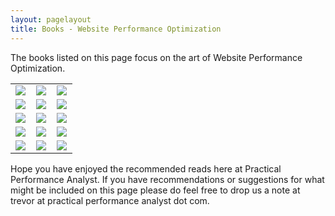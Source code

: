```yaml
---
layout: pagelayout
title: Books - Website Performance Optimization
---
```


The books listed on this page focus on the art of Website Performance Optimization. 

<table>
<tr>
<td>
<a target="_blank"  href="https://www.amazon.com/gp/product/0596515081/ref=as_li_tl?ie=UTF8&camp=1789&creative=9325&creativeASIN=0596515081&linkCode=as2&tag=practperfoana-20&linkId=742cce96f187ba0eb9fb9eeaf54e0206"><img border="0" src="//ws-na.amazon-adsystem.com/widgets/q?_encoding=UTF8&MarketPlace=US&ASIN=0596515081&ServiceVersion=20070822&ID=AsinImage&WS=1&Format=_SL250_&tag=practperfoana-20" ></a><img src="//ir-na.amazon-adsystem.com/e/ir?t=practperfoana-20&l=am2&o=1&a=0596515081" width="1" height="1" border="0" alt="" style="border:none !important; margin:0px !important;" />
</td>
<td>
<a target="_blank"  href="https://www.amazon.com/gp/product/0596522304/ref=as_li_tl?ie=UTF8&camp=1789&creative=9325&creativeASIN=0596522304&linkCode=as2&tag=practperfoana-20&linkId=692bf441ba5104e567094ef5a8e76151"><img border="0" src="//ws-na.amazon-adsystem.com/widgets/q?_encoding=UTF8&MarketPlace=US&ASIN=0596522304&ServiceVersion=20070822&ID=AsinImage&WS=1&Format=_SL250_&tag=practperfoana-20" ></a><img src="//ir-na.amazon-adsystem.com/e/ir?t=practperfoana-20&l=am2&o=1&a=0596522304" width="1" height="1" border="0" alt="" style="border:none !important; margin:0px !important;" />
</td>
<td>
<a target="_blank"  href="https://www.amazon.com/gp/product/0596529309/ref=as_li_tl?ie=UTF8&camp=1789&creative=9325&creativeASIN=0596529309&linkCode=as2&tag=practperfoana-20&linkId=71e8244e0e78156b130a7321a671695d"><img border="0" src="//ws-na.amazon-adsystem.com/widgets/q?_encoding=UTF8&MarketPlace=US&ASIN=0596529309&ServiceVersion=20070822&ID=AsinImage&WS=1&Format=_SL250_&tag=practperfoana-20" ></a><img src="//ir-na.amazon-adsystem.com/e/ir?t=practperfoana-20&l=am2&o=1&a=0596529309" width="1" height="1" border="0" alt="" style="border:none !important; margin:0px !important;" />
</td>
</tr>

<tr>
<td>
<a target="_blank"  href="https://www.amazon.com/gp/product/1449344763/ref=as_li_tl?ie=UTF8&camp=1789&creative=9325&creativeASIN=1449344763&linkCode=as2&tag=practperfoana-20&linkId=b6864a0a344f3d167651bcc13339f24b"><img border="0" src="//ws-na.amazon-adsystem.com/widgets/q?_encoding=UTF8&MarketPlace=US&ASIN=1449344763&ServiceVersion=20070822&ID=AsinImage&WS=1&Format=_SL250_&tag=practperfoana-20" ></a><img src="//ir-na.amazon-adsystem.com/e/ir?t=practperfoana-20&l=am2&o=1&a=1449344763" width="1" height="1" border="0" alt="" style="border:none !important; margin:0px !important;" />
</td>
<td>
<a target="_blank"  href="https://www.amazon.com/gp/product/0596102356/ref=as_li_tl?ie=UTF8&camp=1789&creative=9325&creativeASIN=0596102356&linkCode=as2&tag=practperfoana-20&linkId=3f3917d0ef7e87873c0ccc946b982129"><img border="0" src="//ws-na.amazon-adsystem.com/widgets/q?_encoding=UTF8&MarketPlace=US&ASIN=0596102356&ServiceVersion=20070822&ID=AsinImage&WS=1&Format=_SL250_&tag=practperfoana-20" ></a><img src="//ir-na.amazon-adsystem.com/e/ir?t=practperfoana-20&l=am2&o=1&a=0596102356" width="1" height="1" border="0" alt="" style="border:none !important; margin:0px !important;" />
</td>
<td>
<a target="_blank"  href="https://www.amazon.com/gp/product/1491902515/ref=as_li_tl?ie=UTF8&camp=1789&creative=9325&creativeASIN=1491902515&linkCode=as2&tag=practperfoana-20&linkId=207cc1ed5ddea9e6d3037d42d99c71f5"><img border="0" src="//ws-na.amazon-adsystem.com/widgets/q?_encoding=UTF8&MarketPlace=US&ASIN=1491902515&ServiceVersion=20070822&ID=AsinImage&WS=1&Format=_SL250_&tag=practperfoana-20" ></a><img src="//ir-na.amazon-adsystem.com/e/ir?t=practperfoana-20&l=am2&o=1&a=1491902515" width="1" height="1" border="0" alt="" style="border:none !important; margin:0px !important;" />
</td>
</tr>

<tr>
<td>
<a target="_blank"  href="https://www.amazon.com/gp/product/1491926783/ref=as_li_tl?ie=UTF8&camp=1789&creative=9325&creativeASIN=1491926783&linkCode=as2&tag=practperfoana-20&linkId=c6890b9c601081243909759f849f48f9"><img border="0" src="//ws-na.amazon-adsystem.com/widgets/q?_encoding=UTF8&MarketPlace=US&ASIN=1491926783&ServiceVersion=20070822&ID=AsinImage&WS=1&Format=_SL250_&tag=practperfoana-20" ></a><img src="//ir-na.amazon-adsystem.com/e/ir?t=practperfoana-20&l=am2&o=1&a=1491926783" width="1" height="1" border="0" alt="" style="border:none !important; margin:0px !important;" />
</td>
<td>
<a target="_blank"  href="https://www.amazon.com/gp/product/1491912510/ref=as_li_tl?ie=UTF8&camp=1789&creative=9325&creativeASIN=1491912510&linkCode=as2&tag=practperfoana-20&linkId=7b8c041b110289993d10030b8face7a5"><img border="0" src="//ws-na.amazon-adsystem.com/widgets/q?_encoding=UTF8&MarketPlace=US&ASIN=1491912510&ServiceVersion=20070822&ID=AsinImage&WS=1&Format=_SL250_&tag=practperfoana-20" ></a><img src="//ir-na.amazon-adsystem.com/e/ir?t=practperfoana-20&l=am2&o=1&a=1491912510" width="1" height="1" border="0" alt="" style="border:none !important; margin:0px !important;" />
</td>
<td>
<a target="_blank"  href="https://www.amazon.com/gp/product/059680279X/ref=as_li_tl?ie=UTF8&camp=1789&creative=9325&creativeASIN=059680279X&linkCode=as2&tag=practperfoana-20&linkId=83ab2b457ff9a3a445a906430bc7b67f"><img border="0" src="//ws-na.amazon-adsystem.com/widgets/q?_encoding=UTF8&MarketPlace=US&ASIN=059680279X&ServiceVersion=20070822&ID=AsinImage&WS=1&Format=_SL250_&tag=practperfoana-20" ></a><img src="//ir-na.amazon-adsystem.com/e/ir?t=practperfoana-20&l=am2&o=1&a=059680279X" width="1" height="1" border="0" alt="" style="border:none !important; margin:0px !important;" />
</td>
</tr>

<tr>
<td>
<a target="_blank"  href="https://www.amazon.com/gp/product/1491912553/ref=as_li_tl?ie=UTF8&camp=1789&creative=9325&creativeASIN=1491912553&linkCode=as2&tag=practperfoana-20&linkId=25b1a4b2978a34676471283befcdfecc"><img border="0" src="//ws-na.amazon-adsystem.com/widgets/q?_encoding=UTF8&MarketPlace=US&ASIN=1491912553&ServiceVersion=20070822&ID=AsinImage&WS=1&Format=_SL250_&tag=practperfoana-20" ></a><img src="//ir-na.amazon-adsystem.com/e/ir?t=practperfoana-20&l=am2&o=1&a=1491912553" width="1" height="1" border="0" alt="" style="border:none !important; margin:0px !important;" />
</td>
<td>
<a target="_blank"  href="https://www.amazon.com/gp/product/1491911611/ref=as_li_tl?ie=UTF8&camp=1789&creative=9325&creativeASIN=1491911611&linkCode=as2&tag=practperfoana-20&linkId=2d8d7be6e989b297a656c4a5fd6c39d1"><img border="0" src="//ws-na.amazon-adsystem.com/widgets/q?_encoding=UTF8&MarketPlace=US&ASIN=1491911611&ServiceVersion=20070822&ID=AsinImage&WS=1&Format=_SL250_&tag=practperfoana-20" ></a><img src="//ir-na.amazon-adsystem.com/e/ir?t=practperfoana-20&l=am2&o=1&a=1491911611" width="1" height="1" border="0" alt="" style="border:none !important; margin:0px !important;" />
</td>
<td>
<a target="_blank"  href="https://www.amazon.com/gp/product/1491925809/ref=as_li_tl?ie=UTF8&camp=1789&creative=9325&creativeASIN=1491925809&linkCode=as2&tag=practperfoana-20&linkId=886d5f4b2c5b3729c304ec365bcb7c81"><img border="0" src="//ws-na.amazon-adsystem.com/widgets/q?_encoding=UTF8&MarketPlace=US&ASIN=1491925809&ServiceVersion=20070822&ID=AsinImage&WS=1&Format=_SL250_&tag=practperfoana-20" ></a><img src="//ir-na.amazon-adsystem.com/e/ir?t=practperfoana-20&l=am2&o=1&a=1491925809" width="1" height="1" border="0" alt="" style="border:none !important; margin:0px !important;" />
</td>
</tr>

<tr>
<td>
<a target="_blank"  href="https://www.amazon.com/gp/product/1449332919/ref=as_li_tl?ie=UTF8&camp=1789&creative=9325&creativeASIN=1449332919&linkCode=as2&tag=practperfoana-20&linkId=51b70ad0f68709e151d467434ed09689"><img border="0" src="//ws-na.amazon-adsystem.com/widgets/q?_encoding=UTF8&MarketPlace=US&ASIN=1449332919&ServiceVersion=20070822&ID=AsinImage&WS=1&Format=_SL250_&tag=practperfoana-20" ></a><img src="//ir-na.amazon-adsystem.com/e/ir?t=practperfoana-20&l=am2&o=1&a=1449332919" width="1" height="1" border="0" alt="" style="border:none !important; margin:0px !important;" />
</td>
<td>
<a target="_blank"  href="https://www.amazon.com/gp/product/1491902590/ref=as_li_tl?ie=UTF8&camp=1789&creative=9325&creativeASIN=1491902590&linkCode=as2&tag=practperfoana-20&linkId=354492c2962b76e5d1638728c9b83d56"><img border="0" src="//ws-na.amazon-adsystem.com/widgets/q?_encoding=UTF8&MarketPlace=US&ASIN=1491902590&ServiceVersion=20070822&ID=AsinImage&WS=1&Format=_SL250_&tag=practperfoana-20" ></a><img src="//ir-na.amazon-adsystem.com/e/ir?t=practperfoana-20&l=am2&o=1&a=1491902590" width="1" height="1" border="0" alt="" style="border:none !important; margin:0px !important;" />
</td>
<td>
<a target="_blank"  href="https://www.amazon.com/gp/product/1491949988/ref=as_li_tl?ie=UTF8&camp=1789&creative=9325&creativeASIN=1491949988&linkCode=as2&tag=practperfoana-20&linkId=20a7e5eb37cbfc4b10dfb4d907cd2bf2"><img border="0" src="//ws-na.amazon-adsystem.com/widgets/q?_encoding=UTF8&MarketPlace=US&ASIN=1491949988&ServiceVersion=20070822&ID=AsinImage&WS=1&Format=_SL250_&tag=practperfoana-20" ></a><img src="//ir-na.amazon-adsystem.com/e/ir?t=practperfoana-20&l=am2&o=1&a=1491949988" width="1" height="1" border="0" alt="" style="border:none !important; margin:0px !important;" />
</td>
</tr>

</table>


Hope you have enjoyed the recommended reads here at Practical Performance Analyst. If you have recommendations or suggestions for what might be included on this page please do feel free to drop us a note at trevor at practical performance analyst dot com.
